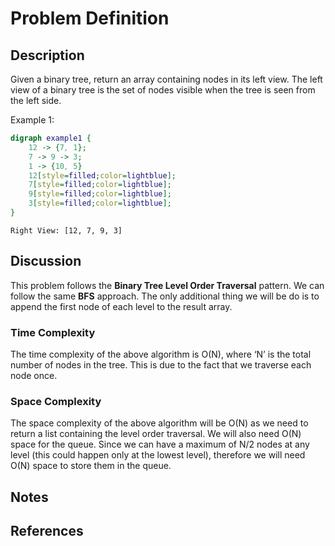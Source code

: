 # Problem Definition

## Description

Given a binary tree, return an array containing nodes in its left view. The left view of a binary tree is the set of nodes visible when the tree is seen from the left side.

Example 1:

```dot
digraph example1 {
    12 -> {7, 1};
    7 -> 9 -> 3;
    1 -> {10, 5}
    12[style=filled;color=lightblue];
    7[style=filled;color=lightblue];
    9[style=filled;color=lightblue];
    3[style=filled;color=lightblue];
}
```

```plaintext
Right View: [12, 7, 9, 3]
```

## Discussion

This problem follows the **Binary Tree Level Order Traversal** pattern. We can follow the same **BFS** approach. The only additional thing we will be do is to append the first node of each level to the result array.

### Time Complexity

The time complexity of the above algorithm is O(N), where ‘N’ is the total number of nodes in the tree. This is due to the fact that we traverse each node once.

### Space Complexity

The space complexity of the above algorithm will be O(N) as we need to return a list containing the level order traversal. We will also need O(N) space for the queue. Since we can have a maximum of N/2 nodes at any level (this could happen only at the lowest level), therefore we will need O(N) space to store them in the queue.

## Notes

## References
